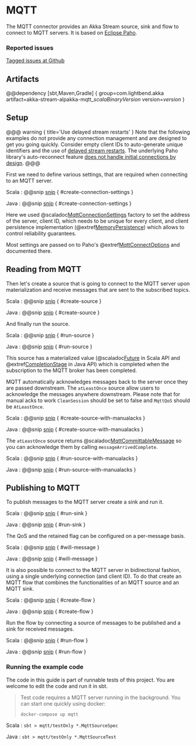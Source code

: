 # MQTT

The MQTT connector provides an Akka Stream source, sink and flow to connect to MQTT servers. It is based on [Eclipse Paho](https://www.eclipse.org/paho/clients/java/). 

### Reported issues

[Tagged issues at Github](https://github.com/akka/alpakka/labels/p%3Amqtt)

## Artifacts

@@dependency [sbt,Maven,Gradle] {
  group=com.lightbend.akka
  artifact=akka-stream-alpakka-mqtt_$scalaBinaryVersion$
  version=$version$
}

## Setup

@@@ warning { title='Use delayed stream restarts' }
Note that the following examples do not provide any connection management and are designed to get you going quickly. Consider empty client IDs to auto-generate unique identifiers and the use of [delayed stream restarts](https://doc.akka.io/docs/akka/current/stream/stream-error.html?language=scala#delayed-restarts-with-a-backoff-stage). The underlying Paho library's auto-reconnect feature [does not handle initial connections by design](https://github.com/eclipse/paho.mqtt.golang/issues/77).
@@@

First we need to define various settings, that are required when connecting to an MQTT server.

Scala
: @@snip [snip](/mqtt/src/test/scala/akka/stream/alpakka/mqtt/scaladsl/MqttSourceSpec.scala) { #create-connection-settings }

Java
: @@snip [snip](/mqtt/src/test/java/akka/stream/alpakka/mqtt/javadsl/MqttSourceTest.java) { #create-connection-settings }

Here we used @scaladoc[MqttConnectionSettings](akka.stream.alpakka.mqtt.MqttConnectionSettings$) factory to set the address of the server, client ID, which needs to be unique for every client, and client persistence implementation (@extref[MemoryPersistence](paho-api:org/eclipse/paho/client/mqttv3/persist/MemoryPersistence)) which allows to control reliability guarantees.

Most settings are passed on to Paho's @extref[MqttConnectOptions](paho-api:org/eclipse/paho/client/mqttv3/MqttConnectOptions) and documented there. 


## Reading from MQTT

Then let's create a source that is going to connect to the MQTT server upon materialization and receive messages that are sent to the subscribed topics.

Scala
: @@snip [snip](/mqtt/src/test/scala/akka/stream/alpakka/mqtt/scaladsl/MqttSourceSpec.scala) { #create-source }

Java
: @@snip [snip](/mqtt/src/test/java/akka/stream/alpakka/mqtt/javadsl/MqttSourceTest.java) { #create-source }


And finally run the source.

Scala
: @@snip [snip](/mqtt/src/test/scala/akka/stream/alpakka/mqtt/scaladsl/MqttSourceSpec.scala) { #run-source }

Java
: @@snip [snip](/mqtt/src/test/java/akka/stream/alpakka/mqtt/javadsl/MqttSourceTest.java) { #run-source }

This source has a materialized value (@scaladoc[Future](scala.concurrent.Future) in Scala API and @extref[CompletionStage](java-api:java/util/concurrent/CompletionStage) in Java API) which is completed when the subscription to the MQTT broker has been completed.

MQTT automatically acknowledges messages back to the server once they are passed downstream. The `atLeastOnce` source allow users to acknowledge the messages anywhere downstream.
Please note that for manual acks to work `CleanSession` should be set to false and `MqttQoS` should be `AtLeastOnce`.

Scala
: @@snip [snip](/mqtt/src/test/scala/akka/stream/alpakka/mqtt/scaladsl/MqttSourceSpec.scala) { #create-source-with-manualacks }

Java
: @@snip [snip](/mqtt/src/test/java/akka/stream/alpakka/mqtt/javadsl/MqttSourceTest.java) { #create-source-with-manualacks }


The `atLeastOnce` source returns @scaladoc[MqttCommittableMessage](akka.stream.alpakka.mqtt.scaladsl.MqttCommittableMessage) so you can acknowledge them by calling `messageArrivedComplete`.

Scala
: @@snip [snip](/mqtt/src/test/scala/akka/stream/alpakka/mqtt/scaladsl/MqttSourceSpec.scala) { #run-source-with-manualacks }

Java
: @@snip [snip](/mqtt/src/test/java/akka/stream/alpakka/mqtt/javadsl/MqttSourceTest.java) { #run-source-with-manualacks }


## Publishing to MQTT

To publish messages to the MQTT server create a sink and run it.

Scala
: @@snip [snip](/mqtt/src/test/scala/akka/stream/alpakka/mqtt/scaladsl/MqttSourceSpec.scala) { #run-sink }

Java
: @@snip [snip](/mqtt/src/test/java/akka/stream/alpakka/mqtt/javadsl/MqttSourceTest.java) { #run-sink }


The QoS and the retained flag can be configured on a per-message basis.

Scala
: @@snip [snip](/mqtt/src/test/scala/akka/stream/alpakka/mqtt/scaladsl/MqttSourceSpec.scala) { #will-message }

Java
: @@snip [snip](/mqtt/src/test/java/akka/stream/alpakka/mqtt/javadsl/MqttSourceTest.java) { #will-message }


It is also possible to connect to the MQTT server in bidirectional fashion, using a single underlying connection (and client ID). To do that create an MQTT flow that combines the functionalities of an MQTT source and an MQTT sink.

Scala
: @@snip [snip](/mqtt/src/test/scala/akka/stream/alpakka/mqtt/scaladsl/MqttFlowSpec.scala) { #create-flow }

Java
: @@snip [snip](/mqtt/src/test/java/akka/stream/alpakka/mqtt/javadsl/MqttFlowTest.java) { #create-flow }


Run the flow by connecting a source of messages to be published and a sink for received messages.

Scala
: @@snip [snip](/mqtt/src/test/scala/akka/stream/alpakka/mqtt/scaladsl/MqttFlowSpec.scala) { #run-flow }

Java
: @@snip [snip](/mqtt/src/test/java/akka/stream/alpakka/mqtt/javadsl/MqttFlowTest.java) { #run-flow }

### Running the example code

The code in this guide is part of runnable tests of this project. You are welcome to edit the code and run it in sbt.

> Test code requires a MQTT server running in the background. You can start one quickly using docker:
>
> `docker-compose up mqtt`

Scala
:   ```
    sbt
    > mqtt/testOnly *.MqttSourceSpec
    ```

Java
:   ```
    sbt
    > mqtt/testOnly *.MqttSourceTest
    ```
